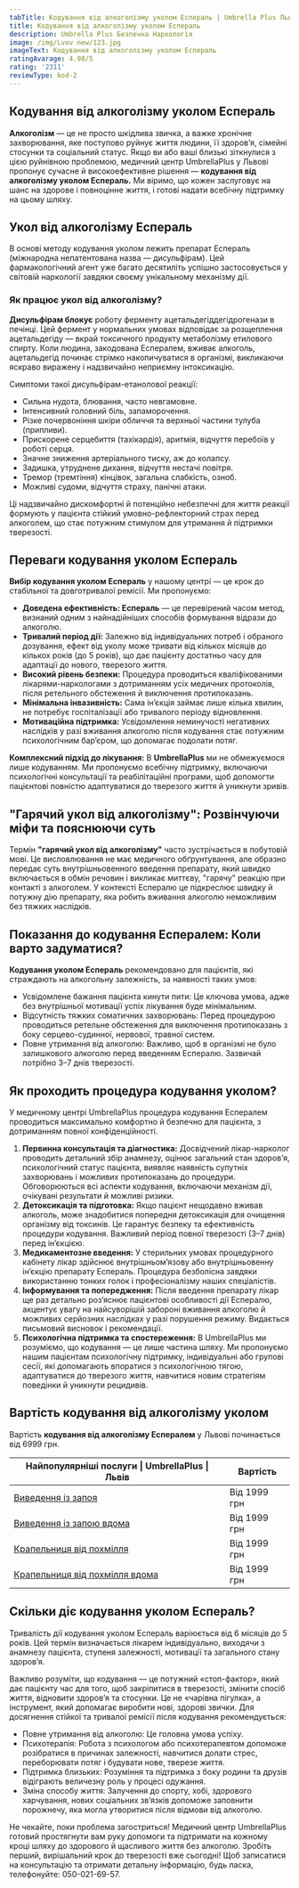```yaml
---
tabTitle: Кодування від алкоголізму уколом Еспераль | Umbrella Plus Львів | Від 6999 грн
title: Кодування від алкоголізму уколом Еспераль
description: Umbrella Plus Безпечна Наркологія
image: /img/Lvov new/123.jpg
imageText: Кодування від алкоголізму уколом Еспераль
ratingAvarage: 4.98/5
rating: '2311'
reviewType: kod-2
---
```


## Кодування від алкоголізму уколом Еспераль

**Алкоголізм** — це не просто шкідлива звичка, а важке хронічне захворювання, яке поступово руйнує життя людини, її здоров’я, сімейні стосунки та соціальний статус. Якщо ви або ваші близькі зіткнулися з цією руйнівною проблемою, медичний центр UmbrellaPlus у Львові пропонує сучасне й високоефективне рішення — **кодування від алкоголізму уколом Еспераль.** Ми віримо, що кожен заслуговує на шанс на здорове і повноцінне життя, і готові надати всебічну підтримку на цьому шляху.

## Укол від алкоголізму Еспераль

В основі методу кодування уколом лежить препарат Еспераль (міжнародна непатентована назва — дисульфірам). Цей фармакологічний агент уже багато десятиліть успішно застосовується у світовій наркології завдяки своєму унікальному механізму дії.

### Як працює укол від алкоголізму?

**Дисульфірам блокує** роботу ферменту ацетальдегіддегідрогенази в печінці. Цей фермент у нормальних умовах відповідає за розщеплення ацетальдегіду — вкрай токсичного продукту метаболізму етилового спирту. Коли людина, закодована Еспералем, вживає алкоголь, ацетальдегід починає стрімко накопичуватися в організмі, викликаючи яскраво виражену і надзвичайно неприємну інтоксикацію.

Симптоми такої дисульфірам-етанолової реакції:

* Сильна нудота, блювання, часто невгамовне.
* Інтенсивний головний біль, запаморочення.
* Різке почервоніння шкіри обличчя та верхньої частини тулуба (припливи).
* Прискорене серцебиття (тахікардія), аритмія, відчуття перебоїв у роботі серця.
* Значне зниження артеріального тиску, аж до колапсу.
* Задишка, утруднене дихання, відчуття нестачі повітря.
* Тремор (тремтіння) кінцівок, загальна слабкість, озноб.
* Можливі судоми, відчуття страху, панічні атаки.

Ці надзвичайно дискомфортні й потенційно небезпечні для життя реакції формують у пацієнта стійкий умовно-рефлекторний страх перед алкоголем, що стає потужним стимулом для утримання й підтримки тверезості.

## Переваги кодування уколом Еспераль

**Вибір кодування уколом Еспераль** у нашому центрі — це крок до стабільної та довготривалої ремісії. Ми пропонуємо:

* **Доведена ефективність: Еспераль** — це перевірений часом метод, визнаний одним з найнадійніших способів формування відрази до алкоголю.
* **Тривалий період дії:** Залежно від індивідуальних потреб і обраного дозування, ефект від уколу може тривати від кількох місяців до кількох років (до 5 років), що дає пацієнту достатньо часу для адаптації до нового, тверезого життя.
* **Високий рівень безпеки:** Процедура проводиться кваліфікованими лікарями-наркологами з дотриманням усіх медичних протоколів, після ретельного обстеження й виключення протипоказань.
* **Мінімальна інвазивність:** Сама ін’єкція займає лише кілька хвилин, не потребує госпіталізації або тривалого періоду відновлення.
* **Мотиваційна підтримка:** Усвідомлення неминучості негативних наслідків у разі вживання алкоголю після кодування стає потужним психологічним бар’єром, що допомагає подолати потяг.

**Комплексний підхід до лікування:** В **UmbrellaPlus** ми не обмежуємося лише кодуванням. Ми пропонуємо всебічну підтримку, включаючи психологічні консультації та реабілітаційні програми, щоб допомогти пацієнтові повністю адаптуватися до тверезого життя й уникнути зривів.

## "Гарячий укол від алкоголізму": Розвінчуючи міфи та пояснюючи суть

Термін **"гарячий укол від алкоголізму"** часто зустрічається в побутовій мові. Це висловлювання не має медичного обґрунтування, але образно передає суть внутрішньовенного введення препарату, який швидко включається в обмін речовин і викликає миттєву, "гарячу" реакцію при контакті з алкоголем. У контексті Еспералю це підкреслює швидку й потужну дію препарату, яка робить вживання алкоголю неможливим без тяжких наслідків.

## Показання до кодування Еспералем: Коли варто задуматися?

**Кодування уколом Еспераль** рекомендовано для пацієнтів, які страждають на алкогольну залежність, за наявності таких умов:

* Усвідомлене бажання пацієнта кинути пити: Це ключова умова, адже без внутрішньої мотивації успіх лікування буде мінімальним.
* Відсутність тяжких соматичних захворювань: Перед процедурою проводиться ретельне обстеження для виключення протипоказань з боку серцево-судинної, нервової, травної систем.
* Повне утримання від алкоголю: Важливо, щоб в організмі не було залишкового алкоголю перед введенням Еспералю. Зазвичай потрібно 3–7 днів тверезості.

## Як проходить процедура кодування уколом?

У медичному центрі UmbrellaPlus процедура кодування Еспералем проводиться максимально комфортно й безпечно для пацієнта, з дотриманням повної конфіденційності.

1. **Первинна консультація та діагностика:** Досвідчений лікар-нарколог проводить детальний збір анамнезу, оцінює загальний стан здоров’я, психологічний статус пацієнта, виявляє наявність супутніх захворювань і можливих протипоказань до процедури. Обговорюються всі аспекти кодування, включаючи механізм дії, очікувані результати й можливі ризики.
2. **Детоксикація та підготовка:** Якщо пацієнт нещодавно вживав алкоголь, може знадобитися попередня детоксикація для очищення організму від токсинів. Це гарантує безпеку та ефективність процедури кодування. Важливий період повної тверезості (3–7 днів) перед ін’єкцією.
3. **Медикаментозне введення:** У стерильних умовах процедурного кабінету лікар здійснює внутрішньом’язову або внутрішньовенну ін’єкцію препарату Еспераль. Процедура безболісна завдяки використанню тонких голок і професіоналізму наших спеціалістів.
4. **Інформування та попередження:** Після введення препарату лікар ще раз детально роз’яснює пацієнтові особливості дії Еспералю, акцентує увагу на найсуворішій забороні вживання алкоголю й можливих серйозних наслідках у разі порушення режиму. Видається письмовий висновок і рекомендації.
5. **Психологічна підтримка та спостереження:** В UmbrellaPlus ми розуміємо, що кодування — це лише частина шляху. Ми пропонуємо нашим пацієнтам психологічну підтримку, індивідуальні або групові сесії, які допомагають впоратися з психологічною тягою, адаптуватися до тверезого життя, навчитися новим стратегіям поведінки й уникнути рецидивів.

## Вартість кодування від алкоголізму уколом

Вартість **кодування від алкоголізму Еспералем** у Львові починається від 6999 грн.

| Найпопулярніші послуги \| UmbrellaPlus \| Львів                                                                 | Вартість     |
| --------------------------------------------------------------------------------------------------------------- | ------------ |
| [Виведення із запоя](https://umbrella-plus.com.ua/uk/lviv/vivod-iz-zapoia-lvov-ua/)                             | Від 1999 грн |
| [Виведення із запою вдома](https://umbrella-plus.com.ua/uk/lviv/vivod-iz-zapoia-na-domy-lv%D1%96v-ua/)          | Від 1999 грн |
| [Крапельниця від похмілля](https://umbrella-plus.com.ua/uk/lviv/kapelnica_ot_alkogola_lvov/)                    | Від 1999 грн |
| [Крапельниця від похмілля вдома](https://umbrella-plus.com.ua/uk/lviv/kapelnica_ot_alkogola_na-domy-lv%D1%96v/) | Від 1999 грн |

## Скільки діє кодування уколом Еспераль?

Тривалість дії кодування уколом Еспераль варіюється від 6 місяців до 5 років. Цей термін визначається лікарем індивідуально, виходячи з анамнезу пацієнта, ступеня залежності, мотивації та загального стану здоров’я.

Важливо розуміти, що кодування — це потужний «стоп-фактор», який дає пацієнту час для того, щоб закріпитися в тверезості, змінити спосіб життя, відновити здоров’я та стосунки. Це не «чарівна пігулка», а інструмент, який допомагає виробити нові, здорові звички. Для досягнення стійкої та тривалої ремісії після кодування рекомендується:

* Повне утримання від алкоголю: Це головна умова успіху. 
* Психотерапія: Робота з психологом або психотерапевтом допоможе розібратися в причинах залежності, навчитися долати стрес, переборювати потяг і будувати нове, тверезе життя. 
* Підтримка близьких: Розуміння та підтримка з боку родини та друзів відіграють величезну роль у процесі одужання. 
* Зміна способу життя: Залучення до спорту, хобі, здорового харчування, нових соціальних зв’язків допоможе заповнити порожнечу, яка могла утворитися після відмови від алкоголю. 

Не чекайте, поки проблема загостриться! Медичний центр UmbrellaPlus готовий простягнути вам руку допомоги та підтримати на кожному кроці шляху до здорового й щасливого життя без алкоголю.
 Зробіть перший, вирішальний крок до тверезості вже сьогодні!
 Щоб записатися на консультацію та отримати детальну інформацію, будь ласка, телефонуйте: 050-021-69-57.
